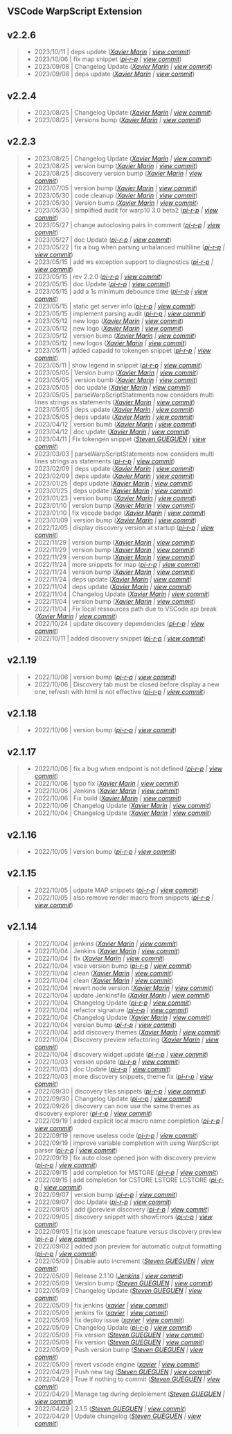VSCode WarpScript Extension
---

## v2.2.6

> +  2023/10/11  | deps update  (*[Xavier Marin](xavier.marin@senx.io) | [view commit](https://github.com/senx/VSCode-WarpScriptLanguage/commit/2b5d65aef13af456e5846048a1dc239350296e56)*)
> +  2023/10/06  | fix map snippet  (*[pi-r-p](pierre.papin@senx.io) | [view commit](https://github.com/senx/VSCode-WarpScriptLanguage/commit/646f45bdb11871c6184c7ebe89b3c8f5ac17ae17)*)
> +  2023/09/08  | Changelog Update  (*[Xavier Marin](xavier.marin@senx.io) | [view commit](https://github.com/senx/VSCode-WarpScriptLanguage/commit/563d634759ea737aea271ee12bc307b454c3182c)*)
> +  2023/09/08  | deps update  (*[Xavier Marin](xavier.marin@senx.io) | [view commit](https://github.com/senx/VSCode-WarpScriptLanguage/commit/a88d34ad4744f598da09dc3f743c33fdb43d7b58)*)

## v2.2.4

> +  2023/08/25  | Changelog Update  (*[Xavier Marin](xavier.marin@senx.io) | [view commit](https://github.com/senx/VSCode-WarpScriptLanguage/commit/7bcb1a066d8ac9ebdce95c3edecfafce60ace274)*)
> +  2023/08/25  | Versions bump  (*[Xavier Marin](xavier.marin@senx.io) | [view commit](https://github.com/senx/VSCode-WarpScriptLanguage/commit/f9cd9476dafdedceb26adef69d427e7d59be9897)*)

## v2.2.3

> +  2023/08/25  | Changelog Update  (*[Xavier Marin](xavier.marin@senx.io) | [view commit](https://github.com/senx/VSCode-WarpScriptLanguage/commit/f244999776772186d710e48367e08534c2c9a576)*)
> +  2023/08/25  | version bump  (*[Xavier Marin](xavier.marin@senx.io) | [view commit](https://github.com/senx/VSCode-WarpScriptLanguage/commit/579e6bc223326d4366cd3297f9ab5453643303b3)*)
> +  2023/08/25  | discovery version bump  (*[Xavier Marin](xavier.marin@senx.io) | [view commit](https://github.com/senx/VSCode-WarpScriptLanguage/commit/af80320938baf1222aa727b49e703e54a1b032f4)*)
> +  2023/07/05  | version bump  (*[Xavier Marin](xavier.marin@senx.io) | [view commit](https://github.com/senx/VSCode-WarpScriptLanguage/commit/7b5f58246e4a8607ba3e45e695b9810e17420614)*)
> +  2023/05/30  | code cleanup  (*[Xavier Marin](xavier.marin@senx.io) | [view commit](https://github.com/senx/VSCode-WarpScriptLanguage/commit/95970c9891738c2804ff07925d2ff07ab7c7163e)*)
> +  2023/05/30  | Version bump  (*[Xavier Marin](xavier.marin@senx.io) | [view commit](https://github.com/senx/VSCode-WarpScriptLanguage/commit/a1c09ad9c51bbe87ebe881c684311a2941908e03)*)
> +  2023/05/30  | simplified audit for warp10 3.0 beta2  (*[pi-r-p](pierre.papin@senx.io) | [view commit](https://github.com/senx/VSCode-WarpScriptLanguage/commit/3c0ab1cce27c9bec5890150bce5d515d1e83a395)*)
> +  2023/05/27  | change autoclosing pairs in comment  (*[pi-r-p](pierre.papin@senx.io) | [view commit](https://github.com/senx/VSCode-WarpScriptLanguage/commit/568a4d9d59a61965b303401970ef02a999c430fc)*)
> +  2023/05/27  | doc Update  (*[pi-r-p](pierre.papin@senx.io) | [view commit](https://github.com/senx/VSCode-WarpScriptLanguage/commit/c6986e147119de89c08e9ef9f747abe41befb593)*)
> +  2023/05/22  | fix a bug when parsing unbalanced multiline  (*[pi-r-p](pierre.papin@senx.io) | [view commit](https://github.com/senx/VSCode-WarpScriptLanguage/commit/0e697f66f4876738da26393ddd85947db617dc76)*)
> +  2023/05/15  | add ws exception support to diagnostics  (*[pi-r-p](pierre.papin@senx.io) | [view commit](https://github.com/senx/VSCode-WarpScriptLanguage/commit/d77f7eb448292c8573041bff3774270ed22cd775)*)
> +  2023/05/15  | rev 2.2.0  (*[pi-r-p](pierre.papin@senx.io) | [view commit](https://github.com/senx/VSCode-WarpScriptLanguage/commit/468348ecabc1870f40cab55ef135422fe7ecd4b1)*)
> +  2023/05/15  | doc Update  (*[pi-r-p](pierre.papin@senx.io) | [view commit](https://github.com/senx/VSCode-WarpScriptLanguage/commit/df7a8ca41115221c1697e868b632fe60944d00f7)*)
> +  2023/05/15  | add a 1s minimum debounce time  (*[pi-r-p](pierre.papin@senx.io) | [view commit](https://github.com/senx/VSCode-WarpScriptLanguage/commit/cc2baee0e46081e74890e8fee3051a250f23b853)*)
> +  2023/05/15  | static get server info  (*[pi-r-p](pierre.papin@senx.io) | [view commit](https://github.com/senx/VSCode-WarpScriptLanguage/commit/c71e85856ea4b5b6b64b35fcdd54d54256cfb537)*)
> +  2023/05/15  | implement parsing audit  (*[pi-r-p](pierre.papin@senx.io) | [view commit](https://github.com/senx/VSCode-WarpScriptLanguage/commit/b7780603ab7b146946c435866db243a4896f3e5f)*)
> +  2023/05/12  | new logo  (*[Xavier Marin](xavier.marin@senx.io) | [view commit](https://github.com/senx/VSCode-WarpScriptLanguage/commit/03665a313c6f28b3344461f93fd177520e8a2227)*)
> +  2023/05/12  | new logo  (*[Xavier Marin](xavier.marin@senx.io) | [view commit](https://github.com/senx/VSCode-WarpScriptLanguage/commit/c7f23497d77af4d11f25374e1b0077c02e8bb2ee)*)
> +  2023/05/12  | version bump  (*[Xavier Marin](xavier.marin@senx.io) | [view commit](https://github.com/senx/VSCode-WarpScriptLanguage/commit/bf1d1874cd0b3e3aa57e5781a1f519dfbaad6c11)*)
> +  2023/05/12  | new logos  (*[Xavier Marin](xavier.marin@senx.io) | [view commit](https://github.com/senx/VSCode-WarpScriptLanguage/commit/1710c1e0ec1dd66de6c75ab3b1df04e531b9e797)*)
> +  2023/05/11  | added capadd to tokengen snippet  (*[pi-r-p](pierre.papin@senx.io) | [view commit](https://github.com/senx/VSCode-WarpScriptLanguage/commit/b4bf75171fe7f67b299b2b7917a6d53f5a4c221e)*)
> +  2023/05/11  | show legend in snippet  (*[pi-r-p](pierre.papin@senx.io) | [view commit](https://github.com/senx/VSCode-WarpScriptLanguage/commit/c858cee722dc38124f6f5f4d2476884b986393f0)*)
> +  2023/05/05  | Version bump  (*[Xavier Marin](xavier.marin@senx.io) | [view commit](https://github.com/senx/VSCode-WarpScriptLanguage/commit/6fcd9ca47ad962e4fd5fc633ab9bc5c8d8eade55)*)
> +  2023/05/05  | version bumb  (*[Xavier Marin](xavier.marin@senx.io) | [view commit](https://github.com/senx/VSCode-WarpScriptLanguage/commit/9edf420f6baf8c3e507954d337d005f8784365ca)*)
> +  2023/05/05  | doc update  (*[Xavier Marin](xavier.marin@senx.io) | [view commit](https://github.com/senx/VSCode-WarpScriptLanguage/commit/0c9114a7c9a0d64d96d5ab68e9ec5f6c8aa027c4)*)
> +  2023/05/05  | parseWarpScriptStatements now considers multi lines strings as statements  (*[Xavier Marin](xavier.marin@senx.io) | [view commit](https://github.com/senx/VSCode-WarpScriptLanguage/commit/09160cad7cb85a5b9608dffb514df4b5d2d0ef9f)*)
> +  2023/05/05  | deps update  (*[Xavier Marin](xavier.marin@senx.io) | [view commit](https://github.com/senx/VSCode-WarpScriptLanguage/commit/632e3d0745ec215ebf4c2647f46ecf86e731a96c)*)
> +  2023/05/05  | deps update  (*[Xavier Marin](xavier.marin@senx.io) | [view commit](https://github.com/senx/VSCode-WarpScriptLanguage/commit/56a8cbfa0bdccdd7ccf3f29c0a139424cfffc561)*)
> +  2023/04/12  | version bumb  (*[Xavier Marin](xavier.marin@senx.io) | [view commit](https://github.com/senx/VSCode-WarpScriptLanguage/commit/d7d14820c1dccf7b7d3d911c2c00c2426b80b8da)*)
> +  2023/04/12  | doc update  (*[Xavier Marin](xavier.marin@senx.io) | [view commit](https://github.com/senx/VSCode-WarpScriptLanguage/commit/efa39eae740757c7d83d71bb60477c750397c7d2)*)
> +  2023/04/11  | Fix tokengen snippet  (*[Steven GUEGUEN](steven.gueguen@senx.io) | [view commit](https://github.com/senx/VSCode-WarpScriptLanguage/commit/d4e50560da5edafc98dc21997f6ea8116b1e5722)*)
> +  2023/03/03  | parseWarpScriptStatements now considers multi lines strings as statements  (*[pi-r-p](pierre.papin@senx.io) | [view commit](https://github.com/senx/VSCode-WarpScriptLanguage/commit/81b35d4a662cf8b805c794514000b1f776d26a0b)*)
> +  2023/02/09  | deps update  (*[Xavier Marin](xavier.marin@senx.io) | [view commit](https://github.com/senx/VSCode-WarpScriptLanguage/commit/6deb883f7f4ba1a91b7d55e312b762861a856548)*)
> +  2023/02/09  | deps update  (*[Xavier Marin](xavier.marin@senx.io) | [view commit](https://github.com/senx/VSCode-WarpScriptLanguage/commit/39254fdeb3e5ecc169c9f70cfc4c8554005a003d)*)
> +  2023/01/25  | deps update  (*[Xavier Marin](xavier.marin@senx.io) | [view commit](https://github.com/senx/VSCode-WarpScriptLanguage/commit/4ea38069dc8b510c61728215473aa94bb3c498ff)*)
> +  2023/01/25  | deps update  (*[Xavier Marin](xavier.marin@senx.io) | [view commit](https://github.com/senx/VSCode-WarpScriptLanguage/commit/743f86a017782d9871d26328669c907417bf96f3)*)
> +  2023/01/23  | version bump  (*[Xavier Marin](xavier.marin@senx.io) | [view commit](https://github.com/senx/VSCode-WarpScriptLanguage/commit/76b6bdf4d148da1bdce38d3ee8acb5b58acf75b1)*)
> +  2023/01/10  | version bump  (*[Xavier Marin](xavier.marin@senx.io) | [view commit](https://github.com/senx/VSCode-WarpScriptLanguage/commit/f6bd22633f79757b7134f9e23e176c261165d619)*)
> +  2023/01/10  | fix vscode badge  (*[Xavier Marin](xavier.marin@senx.io) | [view commit](https://github.com/senx/VSCode-WarpScriptLanguage/commit/336c3431b0aa2c8b3b5764254bed8cf7630ec062)*)
> +  2023/01/09  | version bump  (*[Xavier Marin](xavier.marin@senx.io) | [view commit](https://github.com/senx/VSCode-WarpScriptLanguage/commit/9b3d2da46d0910fb27f1cb47890226c306312ccc)*)
> +  2022/12/05  | display discovery version at startup  (*[pi-r-p](pierre.papin@senx.io) | [view commit](https://github.com/senx/VSCode-WarpScriptLanguage/commit/894519ed9bd96af99ca9f380252e40586b56176a)*)
> +  2022/11/29  | version bump  (*[Xavier Marin](xavier.marin@senx.io) | [view commit](https://github.com/senx/VSCode-WarpScriptLanguage/commit/6326be7739cc759212c4cc474cfc2eaa5879d59f)*)
> +  2022/11/29  | version bump  (*[Xavier Marin](xavier.marin@senx.io) | [view commit](https://github.com/senx/VSCode-WarpScriptLanguage/commit/dd4d6b4dcda85ce8d5eb97d3b7cd01292d95a869)*)
> +  2022/11/29  | version bump  (*[Xavier Marin](xavier.marin@senx.io) | [view commit](https://github.com/senx/VSCode-WarpScriptLanguage/commit/f093ea7405b6679b8c3e67add0a53a75f6477685)*)
> +  2022/11/24  | more snippets for map  (*[pi-r-p](pierre.papin@senx.io) | [view commit](https://github.com/senx/VSCode-WarpScriptLanguage/commit/e6c5730db9ec4bfd60e432620b0baf7f6b6a4165)*)
> +  2022/11/24  | version bump  (*[Xavier Marin](xavier.marin@senx.io) | [view commit](https://github.com/senx/VSCode-WarpScriptLanguage/commit/a934a6eebf19961343169efb954ee6c5ab0b01fb)*)
> +  2022/11/24  | deps update  (*[Xavier Marin](xavier.marin@senx.io) | [view commit](https://github.com/senx/VSCode-WarpScriptLanguage/commit/44146b021a7c1e2d0d6ec1ab98ab3d66db8fec04)*)
> +  2022/11/04  | deps update  (*[Xavier Marin](xavier.marin@senx.io) | [view commit](https://github.com/senx/VSCode-WarpScriptLanguage/commit/dce7a4d310aaeb7e15654e45914ed5a09c0c09d7)*)
> +  2022/11/04  | Changelog Update  (*[Xavier Marin](xavier.marin@senx.io) | [view commit](https://github.com/senx/VSCode-WarpScriptLanguage/commit/0c677bc11d88447d1cdd3a3428eb5401dfe7f2bc)*)
> +  2022/11/04  | version bump  (*[Xavier Marin](xavier.marin@senx.io) | [view commit](https://github.com/senx/VSCode-WarpScriptLanguage/commit/fdfb1975085b988e58f551eddbb4e200c632b776)*)
> +  2022/11/04  | Fix local ressources path due to VSCode api break  (*[Xavier Marin](xavier.marin@senx.io) | [view commit](https://github.com/senx/VSCode-WarpScriptLanguage/commit/13db76657be248d577d57afa24279678fc29783f)*)
> +  2022/10/24  | update discovery dependencies  (*[pi-r-p](pierre.papin@senx.io) | [view commit](https://github.com/senx/VSCode-WarpScriptLanguage/commit/bf90a96b52f3fd5bbadc4e0b77b3b54a5179145f)*)
> +  2022/10/11  | added discovery snippet  (*[pi-r-p](pierre.papin@senx.io) | [view commit](https://github.com/senx/VSCode-WarpScriptLanguage/commit/b506fe7b5a496f976580a1148a21c552f130a5ab)*)

## v2.1.19

> +  2022/10/06  | version bump  (*[pi-r-p](pierre.papin@senx.io) | [view commit](https://github.com/senx/VSCode-WarpScriptLanguage/commit/2adf654dd2f9ab059c3ac893bdbb480d81b6cc0d)*)
> +  2022/10/06  | Discovery tab must be closed before display a new one, refresh with html is not effective  (*[pi-r-p](pierre.papin@senx.io) | [view commit](https://github.com/senx/VSCode-WarpScriptLanguage/commit/9b9d6be567815c7d4a69abd1ef56f38ecf953388)*)

## v2.1.18

> +  2022/10/06  | version bump  (*[pi-r-p](pierre.papin@senx.io) | [view commit](https://github.com/senx/VSCode-WarpScriptLanguage/commit/ff91ffdbb9ff2d690721312aeeb5ef5e5158ad1b)*)

## v2.1.17

> +  2022/10/06  | fix a bug when endpoint is not defined  (*[pi-r-p](pierre.papin@senx.io) | [view commit](https://github.com/senx/VSCode-WarpScriptLanguage/commit/7c87581225ebba94f312c5463e60b86ab82a6857)*)
> +  2022/10/06  | typo fix  (*[Xavier Marin](xavier.marin@senx.io) | [view commit](https://github.com/senx/VSCode-WarpScriptLanguage/commit/cc7271e07aed36b609c6d281c74091fab1e83a5f)*)
> +  2022/10/06  | Jenkins  (*[Xavier Marin](xavier.marin@senx.io) | [view commit](https://github.com/senx/VSCode-WarpScriptLanguage/commit/7e0f91e7fd2ce7e97ff5f92d7619eaff2a04c367)*)
> +  2022/10/06  | Fix build  (*[Xavier Marin](xavier.marin@senx.io) | [view commit](https://github.com/senx/VSCode-WarpScriptLanguage/commit/4f65fcb4b93f85e6cd6f6758f038efd33a35e329)*)
> +  2022/10/06  | Changelog Update  (*[Xavier Marin](xavier.marin@senx.io) | [view commit](https://github.com/senx/VSCode-WarpScriptLanguage/commit/70f5967ce410a69ece23f2915a451ef224033002)*)
> +  2022/10/04  | Changelog Update  (*[Xavier Marin](xavier.marin@senx.io) | [view commit](https://github.com/senx/VSCode-WarpScriptLanguage/commit/a56d5ba4523283ac6f43fe01c4af01a5b092ab18)*)

## v2.1.16

> +  2022/10/05  | version bump  (*[pi-r-p](pierre.papin@senx.io) | [view commit](https://github.com/senx/VSCode-WarpScriptLanguage/commit/b0001d29ad626a34cd1551a93a5ecceb4f4b7471)*)

## v2.1.15

> +  2022/10/05  | udpate MAP snippets  (*[pi-r-p](pierre.papin@senx.io) | [view commit](https://github.com/senx/VSCode-WarpScriptLanguage/commit/a85733c51acee916621ad820623b1044801fec14)*)
> +  2022/10/05  | also remove render macro from snippets  (*[pi-r-p](pierre.papin@senx.io) | [view commit](https://github.com/senx/VSCode-WarpScriptLanguage/commit/1b32504fc231aa06d88e5536648cc68b8663cae2)*)

## v2.1.14

> +  2022/10/04  | jenkins  (*[Xavier Marin](xavier.marin@senx.io) | [view commit](https://github.com/senx/VSCode-WarpScriptLanguage/commit/d50d154afa79678ea29524ddb455fef2790be6a0)*)
> +  2022/10/04  | Jenkins  (*[Xavier Marin](xavier.marin@senx.io) | [view commit](https://github.com/senx/VSCode-WarpScriptLanguage/commit/3226b8c12a45167692be1cea587a6048ae6930e1)*)
> +  2022/10/04  | fix  (*[Xavier Marin](xavier.marin@senx.io) | [view commit](https://github.com/senx/VSCode-WarpScriptLanguage/commit/c12002744c52907aef1152215f45b7d011eb84b8)*)
> +  2022/10/04  | vsce version bump  (*[pi-r-p](pierre.papin@senx.io) | [view commit](https://github.com/senx/VSCode-WarpScriptLanguage/commit/c07d9c80bb844ccd690a4e042dbdd95a6a7e9162)*)
> +  2022/10/04  | clean  (*[Xavier Marin](xavier.marin@senx.io) | [view commit](https://github.com/senx/VSCode-WarpScriptLanguage/commit/c268d8bc38f486bdc89f90425eccf184b0b7ff6f)*)
> +  2022/10/04  | clean  (*[Xavier Marin](xavier.marin@senx.io) | [view commit](https://github.com/senx/VSCode-WarpScriptLanguage/commit/995779f6bb9d576f957dad3cf09984f9b32ffc62)*)
> +  2022/10/04  | revert node version  (*[Xavier Marin](xavier.marin@senx.io) | [view commit](https://github.com/senx/VSCode-WarpScriptLanguage/commit/8f9f34f36f996d9070cb4e1a2fdb5c5dc75b4c71)*)
> +  2022/10/04  | update Jenkinsfile  (*[Xavier Marin](xavier.marin@senx.io) | [view commit](https://github.com/senx/VSCode-WarpScriptLanguage/commit/e03e24f1115bc6d15af1f9edc9e6e5839094612c)*)
> +  2022/10/04  | Changelog Update  (*[pi-r-p](pierre.papin@senx.io) | [view commit](https://github.com/senx/VSCode-WarpScriptLanguage/commit/150f6b02fdbaed6eccf9e82cabc6bc014dec6351)*)
> +  2022/10/04  | refactor signature  (*[pi-r-p](pierre.papin@senx.io) | [view commit](https://github.com/senx/VSCode-WarpScriptLanguage/commit/38d97b9681d21654fb9f8589be0601d91760ca07)*)
> +  2022/10/04  | Changelog Update  (*[Xavier Marin](xavier.marin@senx.io) | [view commit](https://github.com/senx/VSCode-WarpScriptLanguage/commit/047737453a80983a8a4853be83e5d4f986035be1)*)
> +  2022/10/04  | version bump  (*[pi-r-p](pierre.papin@senx.io) | [view commit](https://github.com/senx/VSCode-WarpScriptLanguage/commit/322aacba778272a1cc2b134de5dd5e2d61510ba6)*)
> +  2022/10/04  | add discovery themes  (*[Xavier Marin](xavier.marin@senx.io) | [view commit](https://github.com/senx/VSCode-WarpScriptLanguage/commit/b6669c0c8fc3ed1907a8fe3f06f6732a72a082be)*)
> +  2022/10/04  | Discovery preview refactoring  (*[Xavier Marin](xavier.marin@senx.io) | [view commit](https://github.com/senx/VSCode-WarpScriptLanguage/commit/929907af6c32f49c20e1f05f4dc20a103ec9c328)*)
> +  2022/10/04  | discovery widget update  (*[pi-r-p](pierre.papin@senx.io) | [view commit](https://github.com/senx/VSCode-WarpScriptLanguage/commit/c9e458324e4856f739adceabf385836a3d45cbc6)*)
> +  2022/10/03  | version update  (*[pi-r-p](pierre.papin@senx.io) | [view commit](https://github.com/senx/VSCode-WarpScriptLanguage/commit/f12861df727bd23ae29fec1a9d488b5647b23b8d)*)
> +  2022/10/03  | doc Update  (*[pi-r-p](pierre.papin@senx.io) | [view commit](https://github.com/senx/VSCode-WarpScriptLanguage/commit/98af7e05b302e3703b2e6bb261ba6e3b113c95c9)*)
> +  2022/10/03  | more discovery snippets, theme fix  (*[pi-r-p](pierre.papin@senx.io) | [view commit](https://github.com/senx/VSCode-WarpScriptLanguage/commit/4312071618724b6ec443bcb7bde41629eb26d6d5)*)
> +  2022/09/30  | discovery tiles snippets  (*[pi-r-p](pierre.papin@senx.io) | [view commit](https://github.com/senx/VSCode-WarpScriptLanguage/commit/6118577c143d996635923aff8a3aef4072296097)*)
> +  2022/09/30  | Changelog Update  (*[pi-r-p](pierre.papin@senx.io) | [view commit](https://github.com/senx/VSCode-WarpScriptLanguage/commit/1368e998a39f472a63c4086ad91a1397225b01e9)*)
> +  2022/09/26  | discovery can now use the same themes as discovery explorer  (*[pi-r-p](pierre.papin@senx.io) | [view commit](https://github.com/senx/VSCode-WarpScriptLanguage/commit/de18c80efeed9652151cbdec3ecd8c071e296f98)*)
> +  2022/09/19  | added explicit local macro name completion  (*[pi-r-p](pierre.papin@senx.io) | [view commit](https://github.com/senx/VSCode-WarpScriptLanguage/commit/fb00c31a6533564e9865de51a686884fb246d2a8)*)
> +  2022/09/19  | remove useless code  (*[pi-r-p](pierre.papin@senx.io) | [view commit](https://github.com/senx/VSCode-WarpScriptLanguage/commit/982e03e433cdc0f9fb44c883966943bad63940d3)*)
> +  2022/09/19  | improve variable completion with using WarpScript parser  (*[pi-r-p](pierre.papin@senx.io) | [view commit](https://github.com/senx/VSCode-WarpScriptLanguage/commit/8ff40d7e8fcb110a417d79495bd0cb6a35609b7e)*)
> +  2022/09/19  | fix auto close opened json with discovery preview  (*[pi-r-p](pierre.papin@senx.io) | [view commit](https://github.com/senx/VSCode-WarpScriptLanguage/commit/0da6f797f77988483fce1688d74cf9ac959694b6)*)
> +  2022/09/15  | add completion for MSTORE  (*[pi-r-p](pierre.papin@senx.io) | [view commit](https://github.com/senx/VSCode-WarpScriptLanguage/commit/f93a4216e25af4df85b0c2e6222b7bee9b7432aa)*)
> +  2022/09/15  | add completion for CSTORE LSTORE LCSTORE  (*[pi-r-p](pierre.papin@senx.io) | [view commit](https://github.com/senx/VSCode-WarpScriptLanguage/commit/97682437947128657030de9446096799971426c4)*)
> +  2022/09/07  | version bump  (*[pi-r-p](pierre.papin@senx.io) | [view commit](https://github.com/senx/VSCode-WarpScriptLanguage/commit/1179801b74367e4d64975bdd07446ebbc5a19cc3)*)
> +  2022/09/07  | doc Update  (*[pi-r-p](pierre.papin@senx.io) | [view commit](https://github.com/senx/VSCode-WarpScriptLanguage/commit/527b117c485ba10577af2b28ad8b2b7e9e322431)*)
> +  2022/09/05  | add @preview discovery  (*[pi-r-p](pierre.papin@senx.io) | [view commit](https://github.com/senx/VSCode-WarpScriptLanguage/commit/6db37ff8d56bbffe86d17acf7dab936e64b1b918)*)
> +  2022/09/05  | discovery snippet with showErrors  (*[pi-r-p](pierre.papin@senx.io) | [view commit](https://github.com/senx/VSCode-WarpScriptLanguage/commit/00dbd56bff5a976313a980e494706ef87f2d78c0)*)
> +  2022/09/05  | fix json unescape feature versus discovery preview  (*[pi-r-p](pierre.papin@senx.io) | [view commit](https://github.com/senx/VSCode-WarpScriptLanguage/commit/295d75e3ce32d9cd984adfabfa928d28f98a51ff)*)
> +  2022/09/02  | added json preview for automatic output formatting  (*[pi-r-p](pierre.papin@senx.io) | [view commit](https://github.com/senx/VSCode-WarpScriptLanguage/commit/c134f092a04fc6cbff01489b2a54f2d719dc0c14)*)
> +  2022/05/09  | Disable auto increment  (*[Steven GUEGUEN](steven.gueguen@senx.io) | [view commit](https://github.com/senx/VSCode-WarpScriptLanguage/commit/02d04f391b9da0e6945de09ae3a75109e72f26d9)*)
> +  2022/05/09  | Release 2.1.10  (*[Jenkins](jenkins@senx.io) | [view commit](https://github.com/senx/VSCode-WarpScriptLanguage/commit/1588b3c082cca76233ca05997a285a3887010806)*)
> +  2022/05/09  | Version bump  (*[Steven GUEGUEN](steven.gueguen@senx.io) | [view commit](https://github.com/senx/VSCode-WarpScriptLanguage/commit/1403ec53ab3e0afb4c15a4938087379f2997a3bb)*)
> +  2022/05/09  | Changelog Update  (*[Steven GUEGUEN](steven.gueguen@senx.io) | [view commit](https://github.com/senx/VSCode-WarpScriptLanguage/commit/72a3d58dd704cd16ffe3d8ba3d2bc64d0b86dead)*)
> +  2022/05/09  | fix jenkins  (*[xavier](marin.xavier@gmail.com) | [view commit](https://github.com/senx/VSCode-WarpScriptLanguage/commit/c1717d83442f83cac41bfb5314bec66554b9fa03)*)
> +  2022/05/09  | jenkins fix  (*[xavier](marin.xavier@gmail.com) | [view commit](https://github.com/senx/VSCode-WarpScriptLanguage/commit/784c82740c531dfefb0a326aed9aabfd268b403c)*)
> +  2022/05/09  | fix deploy issue  (*[xavier](marin.xavier@gmail.com) | [view commit](https://github.com/senx/VSCode-WarpScriptLanguage/commit/bd944a9ab9cf983d2707f0a0df3a6e7270f64726)*)
> +  2022/05/09  | Changelog Update  (*[pi-r-p](pierre.papin@senx.io) | [view commit](https://github.com/senx/VSCode-WarpScriptLanguage/commit/1be0544ba1c7e2726995c29ae2ab4422f2ea6a6a)*)
> +  2022/05/09  | Fix version  (*[Steven GUEGUEN](steven.gueguen@senx.io) | [view commit](https://github.com/senx/VSCode-WarpScriptLanguage/commit/a1030c0cf7e829df83c0d23d56cc9a66df5b1b46)*)
> +  2022/05/09  | Fix version  (*[Steven GUEGUEN](steven.gueguen@senx.io) | [view commit](https://github.com/senx/VSCode-WarpScriptLanguage/commit/fac37f8f74704c95bf3d2a8461ce6dc0de8457b6)*)
> +  2022/05/09  | Push version bump  (*[Steven GUEGUEN](steven.gueguen@senx.io) | [view commit](https://github.com/senx/VSCode-WarpScriptLanguage/commit/303baf1fca5a6236aeebc9b33cbe2be8beeb6578)*)
> +  2022/05/09  | revert vscode engine  (*[xavier](marin.xavier@gmail.com) | [view commit](https://github.com/senx/VSCode-WarpScriptLanguage/commit/ccf47839c4a1593ac421450845bf0005f335f4c0)*)
> +  2022/04/29  | Push new tag  (*[Steven GUEGUEN](steven.gueguen@senx.io) | [view commit](https://github.com/senx/VSCode-WarpScriptLanguage/commit/eb5946dd0c085d5f8b25c40b60d1277f583a266d)*)
> +  2022/04/29  | True if nothing to commit  (*[Steven GUEGUEN](steven.gueguen@senx.io) | [view commit](https://github.com/senx/VSCode-WarpScriptLanguage/commit/ce468442b68704f4b5df980f19365768897e311b)*)
> +  2022/04/29  | Manage tag during deploiement  (*[Steven GUEGUEN](steven.gueguen@senx.io) | [view commit](https://github.com/senx/VSCode-WarpScriptLanguage/commit/65c9cec97b6246ecf5c8e01db004ec52d8fd1bde)*)
> +  2022/04/29  | 2.1.5  (*[Steven GUEGUEN](steven.gueguen@senx.io) | [view commit](https://github.com/senx/VSCode-WarpScriptLanguage/commit/646b867a17adbe81be98293158695fce75ee4e78)*)
> +  2022/04/29  | Update changelog  (*[Steven GUEGUEN](steven.gueguen@senx.io) | [view commit](https://github.com/senx/VSCode-WarpScriptLanguage/commit/bd36d8540f330dba980eb688c5144643bbd13ce1)*)


